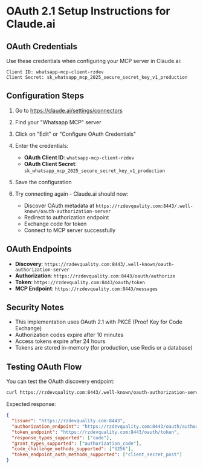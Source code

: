 # OAuth 2.1 Setup Instructions for Claude.ai

## OAuth Credentials

Use these credentials when configuring your MCP server in Claude.ai:

```
Client ID: whatsapp-mcp-client-rzdev
Client Secret: sk_whatsapp_mcp_2025_secure_secret_key_v1_production
```

## Configuration Steps

1. Go to https://claude.ai/settings/connectors

2. Find your "Whatsapp MCP" server

3. Click on "Edit" or "Configure OAuth Credentials"

4. Enter the credentials:
   - **OAuth Client ID**: `whatsapp-mcp-client-rzdev`
   - **OAuth Client Secret**: `sk_whatsapp_mcp_2025_secure_secret_key_v1_production`

5. Save the configuration

6. Try connecting again - Claude.ai should now:
   - Discover OAuth metadata at `https://rzdevquality.com:8443/.well-known/oauth-authorization-server`
   - Redirect to authorization endpoint
   - Exchange code for token
   - Connect to MCP server successfully

## OAuth Endpoints

- **Discovery**: `https://rzdevquality.com:8443/.well-known/oauth-authorization-server`
- **Authorization**: `https://rzdevquality.com:8443/oauth/authorize`
- **Token**: `https://rzdevquality.com:8443/oauth/token`
- **MCP Endpoint**: `https://rzdevquality.com:8443/messages`

## Security Notes

- This implementation uses OAuth 2.1 with PKCE (Proof Key for Code Exchange)
- Authorization codes expire after 10 minutes
- Access tokens expire after 24 hours
- Tokens are stored in-memory (for production, use Redis or a database)

## Testing OAuth Flow

You can test the OAuth discovery endpoint:

```bash
curl https://rzdevquality.com:8443/.well-known/oauth-authorization-server
```

Expected response:
```json
{
  "issuer": "https://rzdevquality.com:8443",
  "authorization_endpoint": "https://rzdevquality.com:8443/oauth/authorize",
  "token_endpoint": "https://rzdevquality.com:8443/oauth/token",
  "response_types_supported": ["code"],
  "grant_types_supported": ["authorization_code"],
  "code_challenge_methods_supported": ["S256"],
  "token_endpoint_auth_methods_supported": ["client_secret_post"]
}
```
